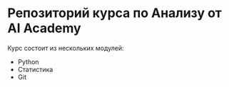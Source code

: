 # Репозиторий курса по Анализу от AI Academy

Курс состоит из нескольких модулей:
* Python 
* Статистика
* Git

